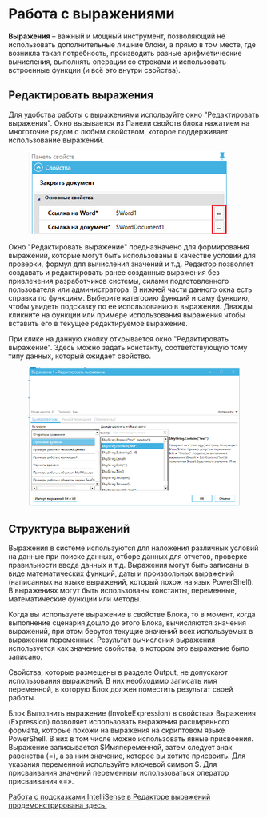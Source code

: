 # Работа с выражениями

**Выражения** – важный и мощный инструмент, позволяющий не использовать дополнительные лишние блоки, а прямо в том месте, где возникла такая потребность, производить разные арифметические вычисления, выполнять операции со строками и использовать встроенные функции (и всё это внутри свойства).

## **Редактировать выражения**

Для удобства работы с выражениями используйте окно "Редактировать выражения". Окно вызывается из Панели свойств блока нажатием на многоточие рядом с любым свойством, которое поддерживает использование выражений.

<figure><img src="../../../../../.gitbook/assets/РедактВыржн.png" alt=""><figcaption></figcaption></figure>

Окно "Редактировать выражение" предназначено для формирования выражений, которые могут быть использованы в качестве условий для проверки, формул для вычисления значений и т.д.  Редактор позволяет создавать и редактировать ранее созданные выражения без привлечения разработчиков системы, силами подготовленного пользователя или администратора. В нижней части данного окна есть справка по функциям. Выберите категорию функций и саму функцию, чтобы увидеть подсказку по ее использованию в выражении. Дважды кликните на функции или примере использования выражения чтобы вставить его в текущее редактируемое выражение.

При клике на данную кнопку открывается окно "Редактировать выражение". Здесь можно задать константу, соответствующую тому типу данных, который ожидает свойство.

<figure><img src="../../../../../.gitbook/assets/image (71).png" alt=""><figcaption></figcaption></figure>

## **Структура выражений**

Выражения в системе используются для наложения различных условий на данные при поиске данных, отборе данных для отчетов, проверке правильности ввода данных и т.д.  Выражения могут быть записаны в виде математических функций, даты и произвольных выражений (написанных на языке выражений, который похож на язык PowerShell).  В выражениях могут быть использованы константы, переменные, математические функции или методы.

Когда вы используете выражение в свойстве Блока, то в момент, когда выполнение сценария дошло до этого Блока, вычисляются значения выражений, при этом берутся текущие значений всех используемых в выражении переменных. Результат вычисления выражения используется как значение свойства, в котором это выражение было записано.

Свойства, которые размещены в разделе Output, не допускают использования выражений. В них необходимо записать имя переменной, в которую Блок должен поместить результат своей работы.

Блок Выполнить выражение (InvokeExpression) в свойствах Выражения (Expression) позволяет использовать выражения расширенного формата, которые похожи на выражения на скриптовом языке PowerShell. В них в том числе можно использовать явные присвоения. Выражение записывается $Имяпеременной, затем следует знак равенства (=), а за ним значение, которое вы хотите присвоить. Для указания переменной используйте ключевой символ $. Для присваивания значений переменным использоваться оператор присваивания «=».

[Работа с подсказками IntelliSense в Редакторе выражений продемонстрирована здесь.](https://sherparpa.ru/ucontent/?g8ES)
